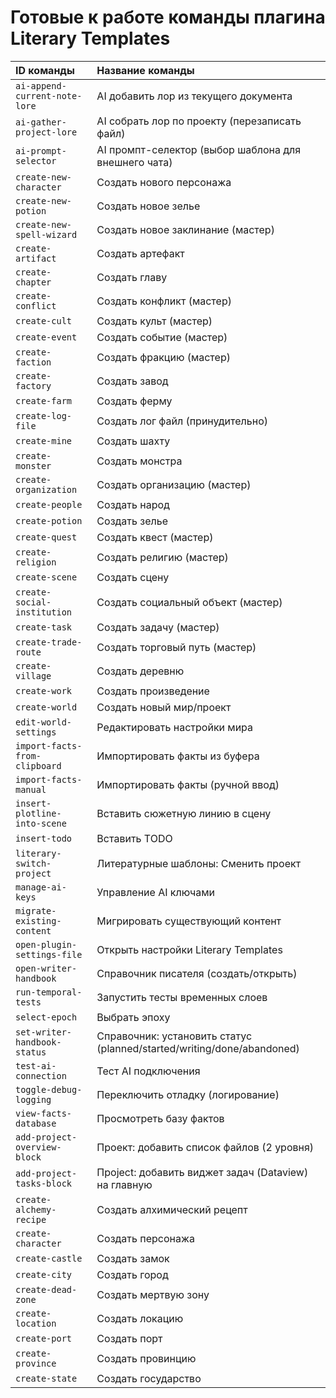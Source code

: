 # Готовые к работе команды плагина Literary Templates

| ID команды | Название команды |
| :--- | :--- |
| `ai-append-current-note-lore` | AI добавить лор из текущего документа |
| `ai-gather-project-lore` | AI собрать лор по проекту (перезаписать файл) |
| `ai-prompt-selector` | AI промпт-селектор (выбор шаблона для внешнего чата) |
| `create-new-character` | Создать нового персонажа |
| `create-new-potion` | Создать новое зелье |
| `create-new-spell-wizard` | Создать новое заклинание (мастер) |
| `create-artifact` | Создать артефакт |
| `create-chapter` | Создать главу |
| `create-conflict` | Создать конфликт (мастер) |
| `create-cult` | Создать культ (мастер) |
| `create-event` | Создать событие (мастер) |
| `create-faction` | Создать фракцию (мастер) |
| `create-factory` | Создать завод |
| `create-farm` | Создать ферму |
| `create-log-file` | Создать лог файл (принудительно) |
| `create-mine` | Создать шахту |
| `create-monster` | Создать монстра |
| `create-organization` | Создать организацию (мастер) |
| `create-people` | Создать народ |
| `create-potion` | Создать зелье |
| `create-quest` | Создать квест (мастер) |
| `create-religion` | Создать религию (мастер) |
| `create-scene` | Создать сцену |
| `create-social-institution` | Создать социальный объект (мастер) |
| `create-task` | Создать задачу (мастер) |
| `create-trade-route` | Создать торговый путь (мастер) |
| `create-village` | Создать деревню |
| `create-work` | Создать произведение |
| `create-world` | Создать новый мир/проект |
| `edit-world-settings` | Редактировать настройки мира |
| `import-facts-from-clipboard` | Импортировать факты из буфера |
| `import-facts-manual` | Импортировать факты (ручной ввод) |
| `insert-plotline-into-scene` | Вставить сюжетную линию в сцену |
| `insert-todo` | Вставить TODO |
| `literary-switch-project` | Литературные шаблоны: Сменить проект |
| `manage-ai-keys` | Управление AI ключами |
| `migrate-existing-content` | Мигрировать существующий контент |
| `open-plugin-settings-file` | Открыть настройки Literary Templates |
| `open-writer-handbook` | Справочник писателя (создать/открыть) |
| `run-temporal-tests` | Запустить тесты временных слоев |
| `select-epoch` | Выбрать эпоху |
| `set-writer-handbook-status` | Справочник: установить статус (planned/started/writing/done/abandoned) |
| `test-ai-connection` | Тест AI подключения |
| `toggle-debug-logging` | Переключить отладку (логирование) |
| `view-facts-database` | Просмотреть базу фактов |
| `add-project-overview-block` | Проект: добавить список файлов (2 уровня) |
| `add-project-tasks-block` | Проject: добавить виджет задач (Dataview) на главную |
| `create-alchemy-recipe` | Создать алхимический рецепт |
| `create-character` | Создать персонажа |
| `create-castle` | Создать замок |
| `create-city` | Создать город |
| `create-dead-zone` | Создать мертвую зону |
| `create-location` | Создать локацию |
| `create-port` | Создать порт |
| `create-province` | Создать провинцию |
| `create-state` | Создать государство |

